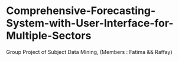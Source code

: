# Comprehensive-Forecasting-System-with-User-Interface-for-Multiple-Sectors
Group Project of Subject Data Mining, (Members : Fatima &amp;&amp; Raffay)
